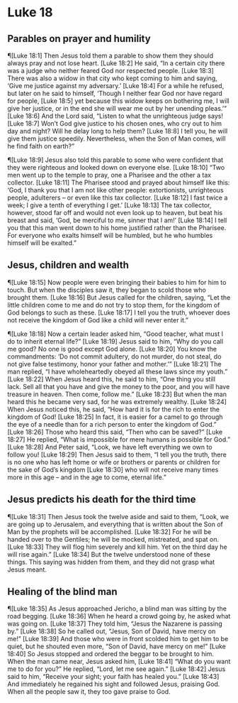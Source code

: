 # Luke 18

## Parables on prayer and humility
¶[Luke 18:1] Then Jesus told them a parable to show them they should always pray and not lose heart.
[Luke 18:2] He said, “In a certain city there was a judge who neither feared God nor respected people.
[Luke 18:3] There was also a widow in that city who kept coming to him and saying, ‘Give me justice against my adversary.’
[Luke 18:4] For a while he refused, but later on he said to himself, ‘Though I neither fear God nor have regard for people,
[Luke 18:5] yet because this widow keeps on bothering me, I will give her justice, or in the end she will wear me out by her unending pleas.’”
[Luke 18:6] And the Lord said, “Listen to what the unrighteous judge says!
[Luke 18:7] Won’t God give justice to his chosen ones, who cry out to him day and night? Will he delay long to help them?
[Luke 18:8] I tell you, he will give them justice speedily. Nevertheless, when the Son of Man comes, will he find faith on earth?”

¶[Luke 18:9] Jesus also told this parable to some who were confident that they were righteous and looked down on everyone else.
[Luke 18:10] “Two men went up to the temple to pray, one a Pharisee and the other a tax collector.
[Luke 18:11] The Pharisee stood and prayed about himself like this: ‘God, I thank you that I am not like other people: extortionists, unrighteous people, adulterers – or even like this tax collector.
[Luke 18:12] I fast twice a week; I give a tenth of everything I get.’
[Luke 18:13] The tax collector, however, stood far off and would not even look up to heaven, but beat his breast and said, ‘God, be merciful to me, sinner that I am!’
[Luke 18:14] I tell you that this man went down to his home justified rather than the Pharisee. For everyone who exalts himself will be humbled, but he who humbles himself will be exalted.”

## Jesus, children and wealth
¶[Luke 18:15] Now people were even bringing their babies to him for him to touch. But when the disciples saw it, they began to scold those who brought them.
[Luke 18:16] But Jesus called for the children, saying, “Let the little children come to me and do not try to stop them, for the kingdom of God belongs to such as these.
[Luke 18:17] I tell you the truth, whoever does not receive the kingdom of God like a child will never enter it.”

¶[Luke 18:18] Now a certain leader asked him, “Good teacher, what must I do to inherit eternal life?”
[Luke 18:19] Jesus said to him, “Why do you call me good? No one is good except God alone.
[Luke 18:20] You know the commandments: ‘Do not commit adultery, do not murder, do not steal, do not give false testimony, honor your father and mother.’”
[Luke 18:21] The man replied, “I have wholeheartedly obeyed all these laws since my youth.”
[Luke 18:22] When Jesus heard this, he said to him, “One thing you still lack. Sell all that you have and give the money to the poor, and you will have treasure in heaven. Then come, follow me.”
[Luke 18:23] But when the man heard this he became very sad, for he was extremely wealthy.
[Luke 18:24] When Jesus noticed this, he said, “How hard it is for the rich to enter the kingdom of God!
[Luke 18:25] In fact, it is easier for a camel to go through the eye of a needle than for a rich person to enter the kingdom of God.”
[Luke 18:26] Those who heard this said, “Then who can be saved?”
[Luke 18:27] He replied, “What is impossible for mere humans is possible for God.”
[Luke 18:28] And Peter said, “Look, we have left everything we own to follow you!
[Luke 18:29] Then Jesus said to them, “I tell you the truth, there is no one who has left home or wife or brothers or parents or children for the sake of God’s kingdom
[Luke 18:30] who will not receive many times more in this age – and in the age to come, eternal life.”

## Jesus predicts his death for the third time
¶[Luke 18:31] Then Jesus took the twelve aside and said to them, “Look, we are going up to Jerusalem, and everything that is written about the Son of Man by the prophets will be accomplished.
[Luke 18:32] For he will be handed over to the Gentiles; he will be mocked, mistreated, and spat on.
[Luke 18:33] They will flog him severely and kill him. Yet on the third day he will rise again.”
[Luke 18:34] But the twelve understood none of these things. This saying was hidden from them, and they did not grasp what Jesus meant.

## Healing of the blind man
¶[Luke 18:35] As Jesus approached Jericho, a blind man was sitting by the road begging.
[Luke 18:36] When he heard a crowd going by, he asked what was going on.
[Luke 18:37] They told him, “Jesus the Nazarene is passing by.”
[Luke 18:38] So he called out, “Jesus, Son of David, have mercy on me!”
[Luke 18:39] And those who were in front scolded him to get him to be quiet, but he shouted even more, “Son of David, have mercy on me!”
[Luke 18:40] So Jesus stopped and ordered the beggar to be brought to him. When the man came near, Jesus asked him,
[Luke 18:41] “What do you want me to do for you?” He replied, “Lord, let me see again.”
[Luke 18:42] Jesus said to him, “Receive your sight; your faith has healed you.”
[Luke 18:43] And immediately he regained his sight and followed Jesus, praising God. When all the people saw it, they too gave praise to God.
